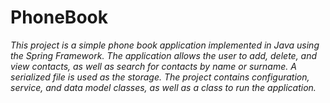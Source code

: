 # **PhoneBook**

*This project is a simple phone book application implemented in Java using the Spring Framework. The application allows the user to add, delete, and view contacts, as well as search for contacts by name or surname. A serialized file is used as the storage. The project contains configuration, service, and data model classes, as well as a class to run the application.*
